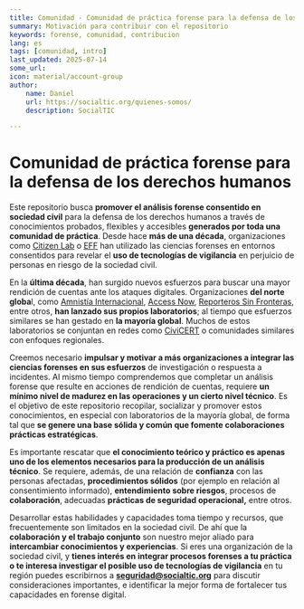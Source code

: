 ```yaml
---
title: Comunidad - Comunidad de práctica forense para la defensa de los derechos humanos
summary: Motivación para contribuir con el repositorio
keywords: forense, comunidad, contribucion
lang: es
tags: [comunidad, intro]
last_updated: 2025-07-14
some_url:
icon: material/account-group
author:
    name: Daniel
    url: https://socialtic.org/quienes-somos/
    description: SocialTIC

---
```


# Comunidad de práctica forense para la defensa de los derechos humanos

Este repositorio busca **promover el análisis forense consentido en sociedad civil** para la defensa de los derechos humanos a través de conocimientos probados, flexibles y accesibles **generados por toda una comunidad de práctica**. Desde hace **más de una década**, organizaciones como [Citizen Lab](https://citizenlab.ca/category/research/targeted-threats/) o [EFF](https://www.eff.org/issues/state-sponsored-malware) han utilizado las ciencias forenses en entornos consentidos para revelar el **uso de tecnologías de vigilancia** en perjuicio de personas en riesgo de la sociedad civil. 

En la **última década**, han surgido nuevos esfuerzos para buscar una mayor rendición de cuentas ante los ataques digitales. Organizaciones **del norte globa**l, como [Amnistía Internacional](https://securitylab.amnesty.org/), [Access Now](https://www.accessnow.org/help/helpline-services/), [Reporteros Sin Fronteras](https://rsf.org/en/rsf-launches-digital-security-lab), entre otros, **han lanzado sus propios laboratorios**; al tiempo que esfuerzos similares se han gestado en **la mayoría global**. Muchos de estos laboratorios se conjuntan en redes como [CiviCERT](https://www.civicert.org/) o comunidades similares con enfoques regionales. 

Creemos necesario **impulsar y motivar a más organizaciones a integrar las ciencias forenses en sus esfuerzos** de investigación o respuesta a incidentes. Al mismo tiempo comprendemos que completar un análisis forense que resulte en acciones de rendición de cuentas, requiere **un mínimo nivel de madurez en las operaciones y un cierto nivel técnico**. Es el objetivo de este repositorio recopilar, socializar y promover estos conocimientos, en especial con laboratorios de la mayoría global, de forma tal que **se genere una base sólida y común que fomente colaboraciones prácticas estratégicas**. 

Es importante rescatar que **el conocimiento teórico y práctico es apenas uno de los elementos necesarios para la producción de un análisis técnico**. Se requiere, además, de una relación de **confianza** con las personas afectadas, **procedimientos sólidos** (por ejemplo en relación al consentimiento informado), **entendimiento sobre riesgos**, procesos de **colaboración**, adecuadas **prácticas de seguridad operacional,** entre otros.    

Desarrollar estas habilidades y capacidades toma tiempo y recursos, que frecuentemente son limitados en la sociedad civil. De ahí que la **colaboración y el trabajo conjunto** son nuestro mejor aliado para **intercambiar conocimientos y experiencias**. Si eres una organización de la sociedad civil, y **tienes interés en integrar procesos forenses a tu práctica o te interesa investigar el posible uso de tecnologías de vigilancia** en tu región puedes escribirnos a [**seguridad@socialtic.org**](mailto:seguridad@socialtic.org) para discutir consideraciones importantes, e identificar la mejor forma de fortalecer tus capacidades en forense digital.
